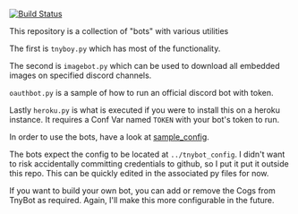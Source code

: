 [![Build Status](https://travis-ci.org/00firestar00/TnyBot-Discord.svg?branch=master)](https://travis-ci.org/00firestar00/TnyBot-Discord)

This repository is a collection of "bots" with various utilities

The first is `tnyboy.py` which has most of the functionality.

The second is `imagebot.py` which can be used to download all embedded images on specified discord channels.

`oauthbot.py` is a sample of how to run an official discord bot with token.

Lastly `heroku.py` is what is executed if you were to install this on a heroku instance. It requires a Conf Var named `TOKEN` with your bot's token to run. 

In order to use the bots, have a look at [sample_config](https://github.com/00firestar00/TnyBot-Discord/blob/master/sample_config).

The bots expect the config to be located at `../tnybot_config`.
I didn't want to risk accidentally committing credentials to github, so I put it put it outside this repo. 
This can be quickly edited in the associated py files for now.


If you want to build your own bot, you can add or remove the Cogs from TnyBot as required.
Again, I'll make this more configurable in the future.

